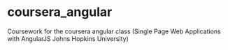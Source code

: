 # coursera_angular
Coursework for the coursera angular class (Single Page Web Applications with AngularJS Johns Hopkins University)
